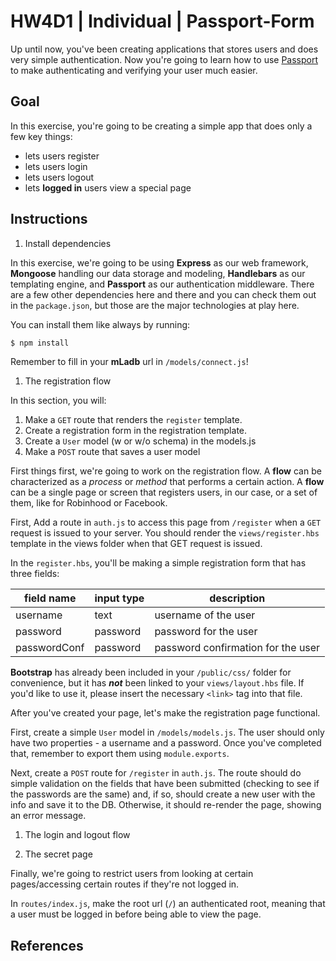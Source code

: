 # HW4D1 | Individual | Passport-Form

Up until now, you've been creating applications that stores users and does very 
simple authentication. Now you're going to learn how to use 
[Passport](http://passportjs.org) to make authenticating and verifying your user much easier.

## Goal

In this exercise, you're going to be creating a simple app that does only a few 
key things:

+ lets users register
+ lets users login
+ lets users logout
+ lets **logged in** users view a special page


## Instructions

1. Install dependencies

  In this exercise, we're going to be using **Express** as our web framework,
  **Mongoose** handling our data storage and modeling, **Handlebars** as our
  templating engine, and **Passport** as our authentication middleware. There
  are a few other dependencies here and there and you can check them out in the
  `package.json`, but those are the major technologies at play here.
  
  You can install them like always by running:
  
  ```bash
  $ npm install
  ```
  
  Remember to fill in your **mLadb** url in `/models/connect.js`!

1. The registration flow

  In this section, you will:
  
  1. Make a `GET` route that renders the `register` template.
  1. Create a registration form in the registration template.
  1. Create a `User` model (w or w/o schema) in the models.js
  1. Make a `POST` route that saves a user model 

  First things first, we're going to work on the registration flow. A **flow**
  can be characterized as a *process* or *method* that performs a certain
  action. A **flow** can be a single page or screen that registers users, in our
  case, or a set of them, like for Robinhood or Facebook.
  
  First, Add a route in `auth.js` to access this page from `/register` when a
  `GET` request is issued to your server. You should render the
  `views/register.hbs` template in the views folder when that GET request is
  issued.
  
  In the `register.hbs`, you'll be making a simple registration form that has
  three fields:
  
| field name | input type | description |
| --- | --- | --- |
| username | text | username of the user |
| password | password | password for the user |
| passwordConf | password | password confirmation for the user |

  **Bootstrap** has already been included in your `/public/css/` folder for
  convenience, but it has ***not*** been linked to your `views/layout.hbs`
  file. If you'd like to use it, please insert the necessary `<link>` tag into
  that file.
  
  After you've created your page, let's make the registration page functional.
  
  First, create a simple `User` model in `/models/models.js`. The user should
  only have two properties - a username and a password. Once you've completed
  that, remember to export them using `module.exports`.
  
  Next, create a `POST` route for `/register` in `auth.js`. The route should do
  simple validation on the fields that have been submitted (checking to see if
  the passwords are the same) and, if so, should create a new user with the info
  and save it to the DB. Otherwise, it should re-render the page, showing an
  error message.

1. The login and logout flow

1. The secret page

  Finally, we're going to restrict users from looking at certain pages/accessing
  certain routes if they're not logged in.
  
  In `routes/index.js`, make the root url (`/`) an authenticated root, meaning
  that a user must be logged in before being able to view the page.

## References
